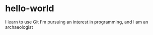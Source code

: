 # hello-world
I learn to use Git
I'm pursuing an interest in programming, and I am an archaeologist
